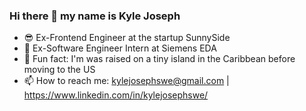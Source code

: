### Hi there 👋 my name is Kyle Joseph

- 😎 Ex-Frontend Engineer at the startup SunnySide 
- 🤠 Ex-Software Engineer Intern at Siemens EDA
- 🌴 Fun fact: I'm was raised on a tiny island in the Caribbean before moving to the US
- 📫 How to reach me: kylejosephswe@gmail.com | https://www.linkedin.com/in/kylejosephswe/
<!--
**kylejosephswe/kylejosephswe** is a ✨ _special_ ✨ repository because its `README.md` (this file) appears on your GitHub profile.

- 😎 Ex-Frontend Engineer at the startup SunnySide 
- 🤠 Ex-Software Engineer Intern at Siemens EDA
- 🌴 Fun fact: I'm was raised on a tiny island in the Caribbean before moving to the US
- 📫 How to reach me: kylejosephswe@gmail.com | https://www.linkedin.com/in/kylejosephswe/
